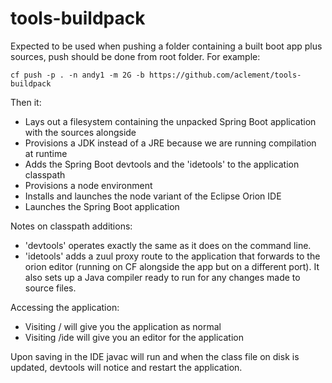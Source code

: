 # tools-buildpack

Expected to be used when pushing a folder containing a built boot app plus sources, push should be done from root folder. For example:

    cf push -p . -n andy1 -m 2G -b https://github.com/aclement/tools-buildpack

Then it:
- Lays out a filesystem containing the unpacked Spring Boot application with the sources alongside
- Provisions a JDK instead of a JRE because we are running compilation at runtime
- Adds the Spring Boot devtools and the 'idetools' to the application classpath
- Provisions a node environment
- Installs and launches the node variant of the Eclipse Orion IDE
- Launches the Spring Boot application


Notes on classpath additions:
- 'devtools' operates exactly the same as it does on the command line.
- 'idetools' adds a zuul proxy route to the application that forwards to the orion editor (running on CF alongside the app but on a different port). It also sets up a Java compiler ready to run for any changes made to source files.

Accessing the application:
- Visiting / will give you the application as normal
- Visiting /ide will give you an editor for the application

Upon saving in the IDE javac will run and when the class file on disk is updated, devtools will notice and restart the application.
